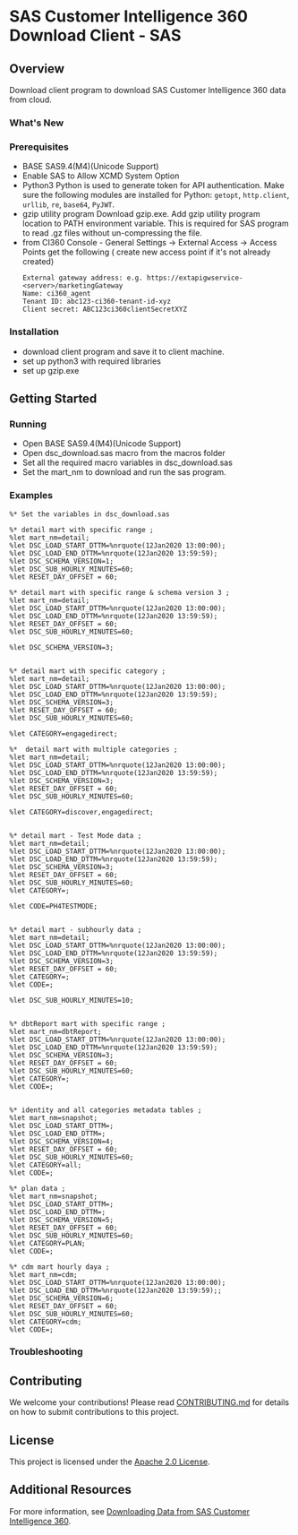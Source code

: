 #  SAS Customer Intelligence 360 Download Client - SAS

## Overview
 Download client program to download SAS Customer Intelligence 360 data from cloud.


### What's New

### Prerequisites
* BASE SAS9.4(M4)(Unicode Support)
* Enable SAS to Allow XCMD System Option
* Python3
	Python is used to generate token for API authentication. 
	Make sure the following modules are installed for Python: `getopt`, `http.client`, `urllib`, `re`, `base64`, `PyJWT`.
* gzip utility program 
	Download gzip.exe. Add gzip utility program location to PATH environment variable. This is required for SAS program to read .gz files without un-compressing the file.
* from CI360 Console - General Settings -> External Access -> Access Points
 get the following ( create new access point if it's not already created)
	 ```
	 External gateway address: e.g. https://extapigwservice-<server>/marketingGateway
	 Name: ci360_agent
	 Tenant ID: abc123-ci360-tenant-id-xyz
	 Client secret: ABC123ci360clientSecretXYZ
	```
### Installation
* download client program and save it to client machine.
* set up python3 with required libraries
* set up gzip.exe

## Getting Started

### Running

* Open BASE SAS9.4(M4)(Unicode Support)
* Open dsc_download.sas macro from the macros folder
* Set all the required macro variables in dsc_download.sas
* Set the mart_nm to download and run the sas program.

### Examples
```
%* Set the variables in dsc_download.sas

%* detail mart with specific range ;
%let mart_nm=detail;
%let DSC_LOAD_START_DTTM=%nrquote(12Jan2020 13:00:00);
%let DSC_LOAD_END_DTTM=%nrquote(12Jan2020 13:59:59);
%let DSC_SCHEMA_VERSION=1;
%let DSC_SUB_HOURLY_MINUTES=60;
%let RESET_DAY_OFFSET = 60;

%* detail mart with specific range & schema version 3 ;
%let mart_nm=detail;
%let DSC_LOAD_START_DTTM=%nrquote(12Jan2020 13:00:00);
%let DSC_LOAD_END_DTTM=%nrquote(12Jan2020 13:59:59);
%let RESET_DAY_OFFSET = 60;
%let DSC_SUB_HOURLY_MINUTES=60;

%let DSC_SCHEMA_VERSION=3;


%* detail mart with specific category ;
%let mart_nm=detail;
%let DSC_LOAD_START_DTTM=%nrquote(12Jan2020 13:00:00);
%let DSC_LOAD_END_DTTM=%nrquote(12Jan2020 13:59:59);
%let DSC_SCHEMA_VERSION=3;
%let RESET_DAY_OFFSET = 60;
%let DSC_SUB_HOURLY_MINUTES=60;

%let CATEGORY=engagedirect;

%*  detail mart with multiple categories ;
%let mart_nm=detail;
%let DSC_LOAD_START_DTTM=%nrquote(12Jan2020 13:00:00);
%let DSC_LOAD_END_DTTM=%nrquote(12Jan2020 13:59:59);
%let DSC_SCHEMA_VERSION=3;
%let RESET_DAY_OFFSET = 60;
%let DSC_SUB_HOURLY_MINUTES=60;

%let CATEGORY=discover,engagedirect;


%* detail mart - Test Mode data ;
%let mart_nm=detail;
%let DSC_LOAD_START_DTTM=%nrquote(12Jan2020 13:00:00);
%let DSC_LOAD_END_DTTM=%nrquote(12Jan2020 13:59:59);
%let DSC_SCHEMA_VERSION=3;
%let RESET_DAY_OFFSET = 60;
%let DSC_SUB_HOURLY_MINUTES=60;
%let CATEGORY=;

%let CODE=PH4TESTMODE;


%* detail mart - subhourly data ;
%let mart_nm=detail;
%let DSC_LOAD_START_DTTM=%nrquote(12Jan2020 13:00:00);
%let DSC_LOAD_END_DTTM=%nrquote(12Jan2020 13:59:59);
%let DSC_SCHEMA_VERSION=3;
%let RESET_DAY_OFFSET = 60;
%let CATEGORY=;
%let CODE=;

%let DSC_SUB_HOURLY_MINUTES=10;


%* dbtReport mart with specific range ;
%let mart_nm=dbtReport;
%let DSC_LOAD_START_DTTM=%nrquote(12Jan2020 13:00:00);
%let DSC_LOAD_END_DTTM=%nrquote(12Jan2020 13:59:59);
%let DSC_SCHEMA_VERSION=3;
%let RESET_DAY_OFFSET = 60;
%let DSC_SUB_HOURLY_MINUTES=60;
%let CATEGORY=;
%let CODE=;


%* identity and all categories metadata tables ;
%let mart_nm=snapshot;
%let DSC_LOAD_START_DTTM=;
%let DSC_LOAD_END_DTTM=;
%let DSC_SCHEMA_VERSION=4;
%let RESET_DAY_OFFSET = 60;
%let DSC_SUB_HOURLY_MINUTES=60;
%let CATEGORY=all;
%let CODE=;

%* plan data ;
%let mart_nm=snapshot;
%let DSC_LOAD_START_DTTM=;
%let DSC_LOAD_END_DTTM=;
%let DSC_SCHEMA_VERSION=5;
%let RESET_DAY_OFFSET = 60;
%let DSC_SUB_HOURLY_MINUTES=60;
%let CATEGORY=PLAN;
%let CODE=;

%* cdm mart hourly daya ;
%let mart_nm=cdm;
%let DSC_LOAD_START_DTTM=%nrquote(12Jan2020 13:00:00);
%let DSC_LOAD_END_DTTM=%nrquote(12Jan2020 13:59:59);;
%let DSC_SCHEMA_VERSION=6;
%let RESET_DAY_OFFSET = 60;
%let DSC_SUB_HOURLY_MINUTES=60;
%let CATEGORY=cdm;
%let CODE=;

```

### Troubleshooting


## Contributing

We welcome your contributions! Please read [CONTRIBUTING.md](CONTRIBUTING.md) for details on how to submit contributions to this project.

## License

This project is licensed under the [Apache 2.0 License](LICENSE).

## Additional Resources
For more information, see [Downloading Data from SAS Customer Intelligence 360](https://go.documentation.sas.com/?cdcId=cintcdc&cdcVersion=production.a&docsetId=cintag&docsetTarget=extapi-discover-service.htm&locale=en#p0kj5ymn5wuyqdn1209mw0xcfinc).
